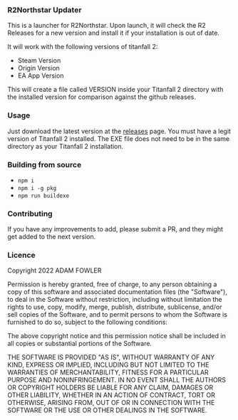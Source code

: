 ### R2Northstar Updater

This is a launcher for R2Northstar. Upon launch, it will check the R2 Releases for a new version and install it if your installation is out of date.

It will work with the following versions of titanfall 2:
    
- Steam Version
- Origin Version
- EA App Version

This will create a file called VERSION inside your Titanfall 2 directory with the installed version for comparison against the github releases.

### Usage

Just download the latest version at the [releases](https://github.com/adamtheadmin/R2Northstar-Updater/releases) page. You must have a legit version of Titanfall 2 installed.
The EXE file does not need to be in the same directory as your Titanfall 2 installation.

### Building from source
- `npm i`
- `npm i -g pkg`
- `npm run buildexe`

### Contributing

If you have any improvements to add, please submit a PR, and they might get added to the next version. 

### Licence

Copyright 2022 ADAM FOWLER

Permission is hereby granted, free of charge, to any person obtaining a copy of this software and associated documentation files (the "Software"), to deal in the Software without restriction, including without limitation the rights to use, copy, modify, merge, publish, distribute, sublicense, and/or sell copies of the Software, and to permit persons to whom the Software is furnished to do so, subject to the following conditions:

The above copyright notice and this permission notice shall be included in all copies or substantial portions of the Software.

THE SOFTWARE IS PROVIDED "AS IS", WITHOUT WARRANTY OF ANY KIND, EXPRESS OR IMPLIED, INCLUDING BUT NOT LIMITED TO THE WARRANTIES OF MERCHANTABILITY, FITNESS FOR A PARTICULAR PURPOSE AND NONINFRINGEMENT. IN NO EVENT SHALL THE AUTHORS OR COPYRIGHT HOLDERS BE LIABLE FOR ANY CLAIM, DAMAGES OR OTHER LIABILITY, WHETHER IN AN ACTION OF CONTRACT, TORT OR OTHERWISE, ARISING FROM, OUT OF OR IN CONNECTION WITH THE SOFTWARE OR THE USE OR OTHER DEALINGS IN THE SOFTWARE.
